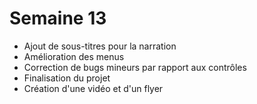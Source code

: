 # Semaine 13

- Ajout de sous-titres pour la narration
- Amélioration des menus
- Correction de bugs mineurs par rapport aux contrôles
- Finalisation du projet
- Création d'une vidéo et d'un flyer
